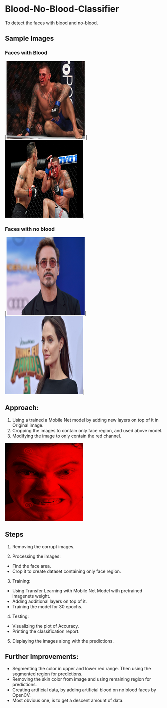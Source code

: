 # Blood-No-Blood-Classifier

To detect the faces with blood and no-blood.

## Sample Images

### Faces with Blood

|<img src='https://github.com/malraharsh/Blood-No-Blood-Classifier/blob/master/Sample_Images/Original%20Faces/blood/blood_396.jpg' width='250' height='250' /> |
<img src='https://github.com/malraharsh/Blood-No-Blood-Classifier/blob/master/Sample_Images/Original%20Faces/blood/blood_397.jpg' width='250' height='250' />|

### Faces with no blood

|<img src='https://github.com/malraharsh/Blood-No-Blood-Classifier/blob/master/Sample_Images/Original%20Faces/noblood/noblood_12.jpg' width='250' height='250' />|
<img src='https://github.com/malraharsh/Blood-No-Blood-Classifier/blob/master/Sample_Images/Original%20Faces/noblood/noblood_7.jpg' width='250' height='250' />|


## Approach:
1. Using a trained a Mobile Net model by adding new layers on top of it in Original image.
2. Cropping the images to contain only face region, and used above model.
3. Modifying the image to only contain the red channel. 
<img src='https://github.com/malraharsh/Blood-No-Blood-Classifier/blob/master/Sample_Images/Red%20Faces/blood/0_blood_23.jpg' width='250' height='250' />

## Steps

1. Removing the corrupt images. 

2. Processing the images:
  * Find the face area.
  * Crop it to create dataset containing only face region.
  
3. Training:
  * Using Transfer Learning with Mobile Net Model with pretrained imagenets weight.
  * Adding additional layers on top of it.
  * Training the model for 30 epochs.
  
4. Testing:
  * Visualizing the plot of Accuracy.
  * Printing the classification report.
  
5. Displaying the images along with the predictions.

## Further Improvements:
 * Segmenting the color in upper and lower red range. Then using the segmented region for predictions.
 * Removing the skin color from image and using remaining region for predictions.
 * Creating artificial data, by adding artificial blood on no blood faces by OpenCV.
 * Most obvious one, is to get a descent amount of data.
